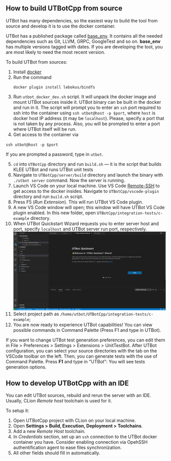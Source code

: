 ## How to build UTBotCpp from source

UTBot has many dependencies, so the easiest way to build the tool from source and develop it is to use the docker container.

UTBot has a published package called [base_env](https://github.com/UnitTestBot/UTBotCpp/pkgs/container/utbotcpp%2Fbase_env). 
It contains all the needed dependencies such as Git, LLVM, GRPC, GoogleTest and so on. **base_env** has multiple versions tagged with dates.
If you are developing the tool, you are most likely to need the most recent version.

To build UTBot from sources:
1. Install [docker](https://docs.docker.com/engine/install/ubuntu/)
2. Run the command  
   ```
   docker plugin install lebokus/bindfs
   ```
3. Run `utbot_docker_dev.sh` script. It will unpack the docker image and mount UTBot sources inside it.
   UTBot binary can be built in the docker and run in it.
   The script will prompt you to enter an `ssh` port required to ssh into the container using `ssh utbot@host -p $port`, where `host` is docker host IP address (it may be `localhost`). Please, specify a port that is not taken by any process. Also, you will be prompted to enter a port where UTBot itself will be run.
4. Get access to the container via
   
  `ssh utbot@host -p $port` 

   If you are prompted a password, type in `utbot`.

5. `cd` into `UTBotCpp` directory and run `build.sh` — it is the script that builds KLEE UTBot and runs UTBot unit tests
6. Navigate to `UTBotCpp/server/build` directory and launch the binary with `./utbot server` command. Now the server is running.
7. Launch VS Code on your local machine. Use VS Code [Remote-SSH](https://code.visualstudio.com/docs/remote/ssh) to get access to the docker insides. Navigate to `UTBotCpp/vscode-plugin` directory and run `build.sh` script.
8. Press F5 (*Run Extension*). This will run UTBot VS Code plugin.
9. A new VS Code window will open; this window will have UTBot VS Code plugin enabled. In this new folder, open `UTBotCpp/integration-tests/c-example` directory.
10.  When UTBot Quickstart Wizard requests you to enter server host and port, specify `localhost` and UTBot server run port, respectively.
   ![Oops, something went wrong! Please look at wizardInstall.gif](media/wizardInstall.gif "UTBot Wizard Demo")
11.  Select project path as `/home/utbot/UTBotCpp/integration-tests/c-example`;
12.  You are now ready to experience UTBot capabilities! You can view possible commands in Command Palette (Press F1 and type in UTBot).

If you want to change UTBot test generation preferences, you can edit them in  File > Preferences > Settings > Extensions > UnitTestBot.
After UTBot configuration, you can select your source directories with the tab on the VSCode toolbar on the left. Then, you can generate tests with the use of Command Palette. Press **F1** and type in "UTBot": You will see tests generation options.

## How to develop UTBotCpp with an IDE

You can edit UTBot sources, rebuild and rerun the server with an IDE. Usually, CLion *Remote host* toolchain is used for it.

To setup it:
1. Open UTBotCpp project with CLion on your local machine.
2. Open **Settings > Build, Execution, Deployment > Toolchains**.
3. Add a new *Remote Host* toolchain.
4. In *Credentials* section, set up an `ssh` connection to the UTBot docker container you have. Consider enabling connection via OpehSSH authentification agent to ease files synchronization.
5. All other fields should fill in automatically.

